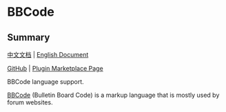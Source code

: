 # BBCode

## Summary

[中文文档](README.md) | [English Document](README_en.md)

[GitHub](https://github.com/DragonKnightOfBreeze/BBCode) |
[Plugin Marketplace Page](https://plugins.jetbrains.com/plugin/20769-bbcode)

BBCode language support.

[BBCode](https://www.bbcode.org/) (Bulletin Board Code) is a markup language that is mostly used by forum websites.
